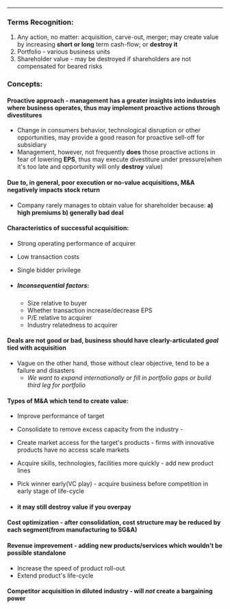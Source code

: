 ***
### Terms Recognition:
1. Any action, no matter: acquisition, carve-out, merger; may create value by increasing **short or long** term cash-flow; or **destroy it**  
2. Portfolio - various business units 
3. Shareholder value - may be destroyed if shareholders are not compensated for beared risks 

### Concepts:

#### Proactive approach - management has a greater insights into industries where business operates, thus may implement proactive actions through divestitures
- Change in consumers behavior, technological disruption or other opportunities, may provide a good reason for proactive sell-off for subsidiary 
- Management, however, not frequently **does** those proactive actions in fear of lowering **EPS**, thus may execute divestiture under pressure(when it's too late and opportunity will only **destroy** value) 

#### Due to, in general, poor execution or no-value acquisitions, M&A negatively impacts stock return
- Company rarely manages to obtain value for shareholder because: **a) high premiums b) generally bad deal**

#### Characteristics of successful acquisition:
- Strong operating performance of acquirer 
- Low transaction costs
- Single bidder privilege 

- ##### Inconsequential factors:
	- Size relative to buyer 
	- Whether transaction increase/decrease EPS 
	- P/E relative to acquirer 
	- Industry relatedness to acquirer 

#### Deals are not good or bad, business should have clearly-articulated *goal* tied with acquisition 
- Vague on the other hand, those without clear objective, tend to be a failure and disasters 
	- *We want to expand internationally or fill in portfolio gaps or build third leg for portfolio*

#### Types of M&A which tend to create value:
- Improve performance of target 
- Consolidate to remove excess capacity from the industry -  
- Create market access for the target's products - firms with innovative products have no access scale markets 
- Acquire skills, technologies, facilities more quickly - add new product lines 
- Pick winner early(VC play) - acquire business before competition in early stage of life-cycle 

- #### it may still destroy value if you overpay

#### Cost optimization - after consolidation, cost structure may be reduced by each segment(from manufacturing to SG&A)

#### Revenue improvement - adding new products/services which wouldn't be possible standalone
- Increase the speed of product roll-out 
- Extend product's life-cycle 

#### Competitor acquisition in diluted industry - will *not* create a bargaining power